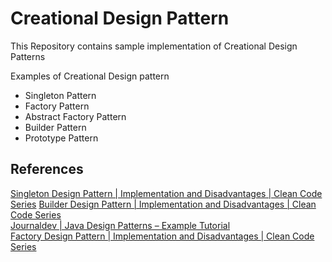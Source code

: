 # Creational Design Pattern

This Repository contains sample implementation of Creational Design Patterns  

Examples of Creational Design pattern
 - Singleton Pattern 
 - Factory Pattern 
 - Abstract Factory Pattern 
 - Builder Pattern 
 - Prototype Pattern
 

## References
[Singleton Design Pattern | Implementation and Disadvantages | Clean Code Series](https://www.youtube.com/watch?v=bPIRGre9JHY) 
[Builder Design Pattern | Implementation and Disadvantages | Clean Code Series](https://www.youtube.com/watch?v=YmEVYvELt28)   
[Journaldev | Java Design Patterns – Example Tutorial](https://www.journaldev.com/1827/java-design-patterns-example-tutorial)  
[Factory Design Pattern | Implementation and Disadvantages | Clean Code Series](https://www.youtube.com/watch?v=a46oBUV8mZ4)  